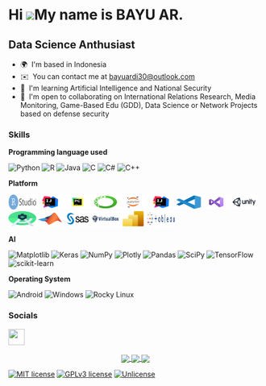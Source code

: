 Hi ![](https://user-images.githubusercontent.com/18350557/176309783-0785949b-9127-417c-8b55-ab5a4333674e.gif)My name is BAYU AR.
================================================================================================================================

Data Science Anthusiast
-----------------------

*   🌍  I'm based in Indonesia
*   ✉️  You can contact me at [bayuardi30@outlook.com](mailto:bayuardi30@outlook.com)
*   🧠  I'm learning Artificial Intelligence and National Security
*   🤝  I'm open to collaborating on International Relations Research, Media Monitoring, Game-Based Edu (GDD), Data Science or Network Projects based on defense security


### Skills

**Programming language used**

![Python](https://img.shields.io/badge/python-3670A0?style=for-the-badge&logo=python&logoColor=ffdd54)
![R](https://img.shields.io/badge/r-%23276DC3.svg?style=for-the-badge&logo=r&logoColor=white)
![Java](https://img.shields.io/badge/java-%23ED8B00.svg?style=for-the-badge&logo=openjdk&logoColor=white)
![C](https://img.shields.io/badge/c-%2300599C.svg?style=for-the-badge&logo=c&logoColor=white)
![C#](https://img.shields.io/badge/c%23-%23239120.svg?style=for-the-badge&logo=csharp&logoColor=white)
![C++](https://img.shields.io/badge/c++-%2300599C.svg?style=for-the-badge&logo=c%2B%2B&logoColor=white)

**Platform**

<img src="https://github.com/RazerArdi/RazerArdi/blob/main/768px-RStudio_logo_flat.svg.png" width="55" height="30"><img src="https://github.com/RazerArdi/RazerArdi/blob/main/IntelliJ%20IDEA.svg" width="55" height="30"><img src="https://github.com/RazerArdi/RazerArdi/blob/main/JetBrains%20PyCharm.svg" width="55" height="30"><img src="https://github.com/RazerArdi/RazerArdi/blob/main/icons8-anaconda-240.svg" width="55" height="30"><img src="https://github.com/RazerArdi/RazerArdi/blob/main/Jupyter.svg" width="55" height="30"><img src="https://github.com/RazerArdi/RazerArdi/blob/main/IntelliJ%20IDEA.svg" width="55" height="30"><img src="https://github.com/RazerArdi/RazerArdi/blob/main/Visual%20Studio%20Code.svg" width="55" height="30"><img src="https://github.com/RazerArdi/RazerArdi/blob/main/Visual%20Studio%20Icon.svg" width="55" height="30"><img src="https://github.com/RazerArdi/RazerArdi/blob/main/unity3d-ar21.svg" width="55" height="30"><img src="https://github.com/RazerArdi/RazerArdi/blob/main/Android%20Studio.svg" width="55" height="30"><img src="https://github.com/RazerArdi/RazerArdi/blob/main/matlab-svgrepo-com.svg" width="55" height="30"><img src="https://github.com/RazerArdi/RazerArdi/blob/main/sas-ar21.svg" width="55" height="30"><img src="https://github.com/RazerArdi/RazerArdi/blob/main/virtualbox-ar21.svg" width="55" height="30"><img src="https://github.com/RazerArdi/RazerArdi/blob/main/900px-New_Power_BI_Logo.svg.png" width="55" height="30"><img src="https://github.com/RazerArdi/RazerArdi/blob/main/tableau-logo.svg" width="55" height="30">

**AI**

![Matplotlib](https://img.shields.io/badge/Matplotlib-%23ffffff.svg?style=for-the-badge&logo=Matplotlib&logoColor=black)
![Keras](https://img.shields.io/badge/Keras-%23D00000.svg?style=for-the-badge&logo=Keras&logoColor=white)
![NumPy](https://img.shields.io/badge/numpy-%23013243.svg?style=for-the-badge&logo=numpy&logoColor=white)
![Plotly](https://img.shields.io/badge/Plotly-%233F4F75.svg?style=for-the-badge&logo=plotly&logoColor=white)
![Pandas](https://img.shields.io/badge/pandas-%23150458.svg?style=for-the-badge&logo=pandas&logoColor=white)
![SciPy](https://img.shields.io/badge/SciPy-%230C55A5.svg?style=for-the-badge&logo=scipy&logoColor=%white)
![TensorFlow](https://img.shields.io/badge/TensorFlow-%23FF6F00.svg?style=for-the-badge&logo=TensorFlow&logoColor=white)
![scikit-learn](https://img.shields.io/badge/scikit--learn-%23F7931E.svg?style=for-the-badge&logo=scikit-learn&logoColor=white)

**Operating System**

![Android](https://img.shields.io/badge/Android-3DDC84?style=for-the-badge&logo=android&logoColor=white)
![Windows](https://img.shields.io/badge/Windows-0078D6?style=for-the-badge&logo=windows&logoColor=white)
![Rocky Linux](https://img.shields.io/badge/-Rocky%20Linux-%2310B981?style=for-the-badge&logo=rockylinux&logoColor=white)


                    
### Socials
                  
<p align="left"> <a href="https://www.github.com/RazerArdi" target="_blank" rel="noreferrer">
                    <picture>
                    <source media="(prefers-color-scheme: dark)" srcset="https://raw.githubusercontent.com/danielcranney/readme-generator/main/public/icons/socials/github-dark.svg" />
                    <source media="(prefers-color-scheme: light)" srcset="https://raw.githubusercontent.com/danielcranney/readme-generator/main/public/icons/socials/github.svg" />
                    <img src="https://raw.githubusercontent.com/danielcranney/readme-generator/main/public/icons/socials/github.svg" width="32" height="32" />
                    </picture> </a> 

<div align="center">
  <a href="https://github.com/RazerArdi/github-readme-stats">
    <img align="center" src="https://github-readme-stats.vercel.app/api?username=RazerArdi&theme=blue-green" />
    <img align="center" src="https://github-readme-streak-stats.herokuapp.com/?user=Naereen&theme=blue-green" />
  </a>
  <a href="https://github.com/RazerArdi/github-readme-stats">
    <img align="center" src="https://github-readme-stats.vercel.app/api/top-langs/?username=RazerArdi&theme=blue-green" />
  </a>
</div>


[![MIT license](https://img.shields.io/badge/License-MIT-blue.svg)](https://lbesson.mit-license.org/)
[![GPLv3 license](https://img.shields.io/badge/License-GPLv3-blue.svg)](http://perso.crans.org/besson/LICENSE.html)
[![Unlicense](https://img.shields.io/badge/License-Unlicense-blue.svg)](https://unlicense.org/)

